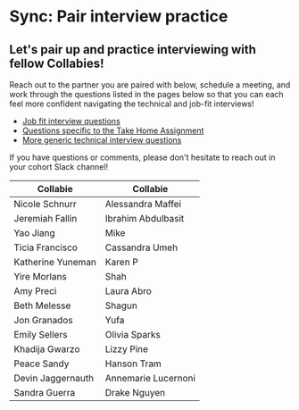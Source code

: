 # Sync: Pair interview practice

## Let's pair up and practice interviewing with fellow Collabies!

Reach out to the partner you are paired with below, schedule a meeting, and work through the questions listed in the pages below so that you can each feel more confident navigating the technical and job-fit interviews!

* [Job fit interview questions](../resources/job-fit-interview-questions.md)
* [Questions specific to the Take Home Assignment](../session-docs/complete-take-home-assignment.md)
* [More generic technical interview questions](../resources/technical-interview-questions.md)

If you have questions or comments, please don't hesitate to reach out in your cohort Slack channel!


| Collabie | Collabie |
| ---- | ---- |
Nicole Schnurr | 	Alessandra Maffei
Jeremiah Fallin | 	Ibrahim Abdulbasit
Yao Jiang | 	Mike
Ticia Francisco | 	Cassandra Umeh
Katherine Yuneman | 	Karen P
Yire Morlans | 	Shah
Amy Preci | 	Laura Abro
Beth Melesse | 	Shagun
Jon Granados | 	Yufa
Emily Sellers | 	Olivia Sparks
Khadija Gwarzo | 	Lizzy Pine
Peace Sandy | 	Hanson Tram
Devin Jaggernauth | Annemarie Lucernoni
Sandra Guerra |  Drake Nguyen
